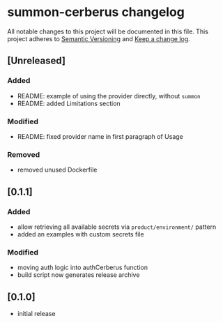 # summon-cerberus changelog

All notable changes to this project will be documented in this file.
This project adheres to [Semantic Versioning](http://semver.org/) and [Keep a change log](http://keepachangelog.com/).

## [Unreleased]
### Added
- README: example of using the provider directly, without `summon`
- README: added Limitations section

### Modified
- README: fixed provider name in first paragraph of Usage

### Removed
- removed unused Dockerfile

## [0.1.1]
### Added
- allow retrieving all available secrets via `product/environment/` pattern
- added an examples with custom secrets file

### Modified
- moving auth logic into authCerberus function
- build script now generates release archive

## [0.1.0]
- initial release
